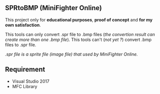 ## SPRtoBMP (MiniFighter Online)

This project only for **educational purposes**, **proof of concept** and **for my own satisfaction**.

This tools can only convert .spr file to .bmp files (_the convertion result can create more than one .bmp file_).
This tools can't (_not yet ?_) convert .bmp files to .spr file.

*.spr file is a sprite file (image file) that used by MiniFighter Online.*

## Requirement
- Visual Studio 2017
- MFC Library
